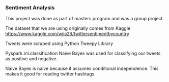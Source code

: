 ### Sentiment Analysis

This project was done as part of masters program and was a group project.

The dataset that we are using originally comes from Kaggle
https://www.kaggle.com/wjia26/twittersentimentbycountry

Tweets were scraped using Python Tweepy Library

Pyspark.ml.classification Naive Bayes was used for classifying our tweets as positive and negative.

Naive Bayes is naive because it assumes conditional independence. This makes it good for reading twitter hashtags.
